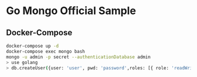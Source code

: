# Go Mongo Official Sample

## Docker-Compose

```bash
docker-compose up -d
docker-compose exec mongo bash
mongo -u admin -p secret --authenticationDatabase admin
> use golang
> db.createUser({user: 'user', pwd: 'password',roles: [{ role: 'readWrite', db: 'golang' }]})
```
